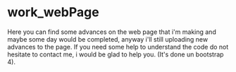 # work_webPage
Here you can find some advances on the web page that i'm making and maybe some day would be completed, anyway i'll still uploading new advances to the page. If you need some help to understand the code do not hesitate to contact me, i would be glad to help you. (It's done un bootstrap 4).
